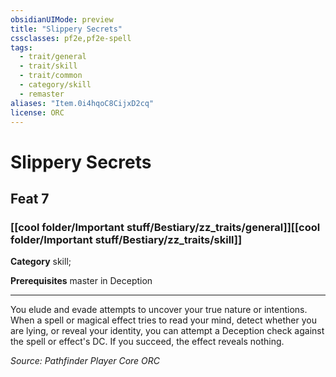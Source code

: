 ```yaml
---
obsidianUIMode: preview
title: "Slippery Secrets"
cssclasses: pf2e,pf2e-spell
tags:
  - trait/general
  - trait/skill
  - trait/common
  - category/skill
  - remaster
aliases: "Item.0i4hqoC8CijxD2cq"
license: ORC
---
```

# Slippery Secrets
## Feat 7
### [[cool folder/Important stuff/Bestiary/zz_traits/general]][[cool folder/Important stuff/Bestiary/zz_traits/skill]]

**Category** skill; 



**Prerequisites** master in Deception
* * *
You elude and evade attempts to uncover your true nature or intentions. When a spell or magical effect tries to read your mind, detect whether you are lying, or reveal your identity, you can attempt a Deception check against the spell or effect's DC. If you succeed, the effect reveals nothing.

*Source: Pathfinder Player Core*
*ORC*